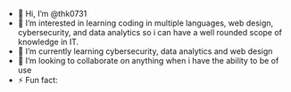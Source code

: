 - 👋 Hi, I’m @thk0731
- 👀 I’m interested in learning coding in multiple languages, web design, cybersecurity, and data analytics so i can have a well rounded scope of knowledge in IT.
- 🌱 I’m currently learning cybersecurity, data analytics and web design 
- 💞️ I’m looking to collaborate on anything when i have the ability to be of use
- ⚡ Fun fact: 
<!---
thk0731/thk0731 is a ✨ special ✨ repository because its `README.md` (this file) appears on your GitHub profile.
You can click the Preview link to take a look at your changes.
--->
